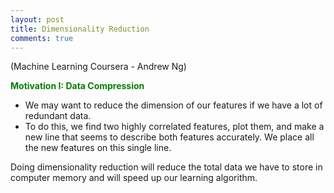 ```yaml
---
layout: post
title: Dimensionality Reduction
comments: true
---
```

(Machine Learning Coursera - Andrew Ng)

<span style="color:green">**Motivation I: Data Compression**</span>

* We may want to reduce the dimension of our features if we have a lot of redundant data.
* To do this, we find two highly correlated features, plot them, and make a new line that seems to describe both features accurately. We place all the new features on this single line.

Doing dimensionality reduction will reduce the total data we have to store in computer memory and will speed up our learning algorithm.
